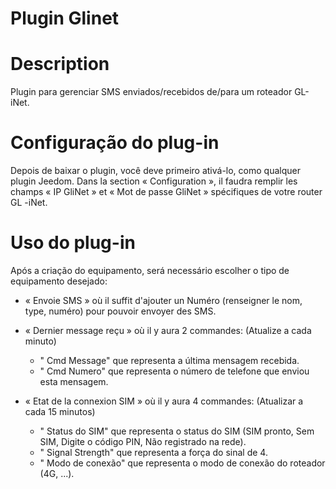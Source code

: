 # Plugin Glinet

# Description

Plugin para gerenciar SMS enviados/recebidos de/para um roteador GL-iNet. 



# Configuração do plug-in

Depois de baixar o plugin, você deve primeiro ativá-lo, como qualquer plugin Jeedom. Dans la section « Configuration », il faudra remplir les champs « IP GliNet » et « Mot de passe GliNet » spécifiques de votre router GL -iNet.


# Uso do plug-in

Após a criação do equipamento, será necessário escolher o tipo de equipamento desejado:
- « Envoie SMS » où il suffit d'ajouter un Numéro (renseigner le nom, type, numéro) pour pouvoir envoyer des SMS.

- « Dernier message reçu » où il y aura 2 commandes: (Atualize a cada minuto)
	- " Cmd Message" que representa a última mensagem recebida.
    - " Cmd Numero" que representa o número de telefone que enviou esta mensagem.
    
- « Etat de la connexion SIM » où il y aura 4 commandes: (Atualizar a cada 15 minutos)
	- " Status do SIM" que representa o status do SIM (SIM pronto, Sem SIM, Digite o código PIN, Não registrado na rede).
    - " Signal Strength" que representa a força do sinal de 4.
	- " Modo de conexão" que representa o modo de conexão do roteador (4G, ...).
